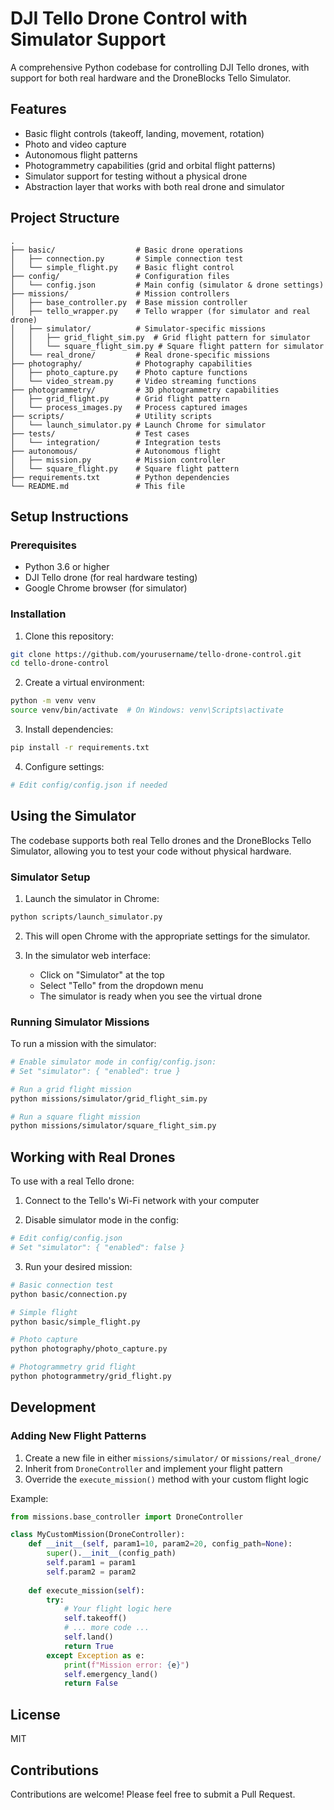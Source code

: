 # DJI Tello Drone Control with Simulator Support

A comprehensive Python codebase for controlling DJI Tello drones, with support for both real hardware and the DroneBlocks Tello Simulator.

## Features

- Basic flight controls (takeoff, landing, movement, rotation)
- Photo and video capture
- Autonomous flight patterns
- Photogrammetry capabilities (grid and orbital flight patterns)
- Simulator support for testing without a physical drone
- Abstraction layer that works with both real drone and simulator

## Project Structure

```
.
├── basic/                  # Basic drone operations
│   ├── connection.py       # Simple connection test
│   └── simple_flight.py    # Basic flight control
├── config/                 # Configuration files
│   └── config.json         # Main config (simulator & drone settings)
├── missions/               # Mission controllers
│   ├── base_controller.py  # Base mission controller
│   ├── tello_wrapper.py    # Tello wrapper (for simulator and real drone)
│   ├── simulator/          # Simulator-specific missions
│   │   ├── grid_flight_sim.py  # Grid flight pattern for simulator
│   │   └── square_flight_sim.py # Square flight pattern for simulator
│   └── real_drone/         # Real drone-specific missions
├── photography/            # Photography capabilities
│   ├── photo_capture.py    # Photo capture functions
│   └── video_stream.py     # Video streaming functions
├── photogrammetry/         # 3D photogrammetry capabilities
│   ├── grid_flight.py      # Grid flight pattern
│   └── process_images.py   # Process captured images
├── scripts/                # Utility scripts
│   └── launch_simulator.py # Launch Chrome for simulator
├── tests/                  # Test cases
│   └── integration/        # Integration tests
├── autonomous/             # Autonomous flight
│   ├── mission.py          # Mission controller
│   └── square_flight.py    # Square flight pattern
├── requirements.txt        # Python dependencies
└── README.md               # This file
```

## Setup Instructions

### Prerequisites

- Python 3.6 or higher
- DJI Tello drone (for real hardware testing)
- Google Chrome browser (for simulator)

### Installation

1. Clone this repository:
```bash
git clone https://github.com/yourusername/tello-drone-control.git
cd tello-drone-control
```

2. Create a virtual environment:
```bash
python -m venv venv
source venv/bin/activate  # On Windows: venv\Scripts\activate
```

3. Install dependencies:
```bash
pip install -r requirements.txt
```

4. Configure settings:
```bash
# Edit config/config.json if needed
```

## Using the Simulator

The codebase supports both real Tello drones and the DroneBlocks Tello Simulator, allowing you to test your code without physical hardware.

### Simulator Setup

1. Launch the simulator in Chrome:
```bash
python scripts/launch_simulator.py
```

2. This will open Chrome with the appropriate settings for the simulator.

3. In the simulator web interface:
   - Click on "Simulator" at the top
   - Select "Tello" from the dropdown menu
   - The simulator is ready when you see the virtual drone

### Running Simulator Missions

To run a mission with the simulator:

```bash
# Enable simulator mode in config/config.json:
# Set "simulator": { "enabled": true }

# Run a grid flight mission
python missions/simulator/grid_flight_sim.py

# Run a square flight mission
python missions/simulator/square_flight_sim.py
```

## Working with Real Drones

To use with a real Tello drone:

1. Connect to the Tello's Wi-Fi network with your computer

2. Disable simulator mode in the config:
```bash
# Edit config/config.json
# Set "simulator": { "enabled": false }
```

3. Run your desired mission:
```bash
# Basic connection test
python basic/connection.py

# Simple flight
python basic/simple_flight.py

# Photo capture
python photography/photo_capture.py

# Photogrammetry grid flight
python photogrammetry/grid_flight.py
```

## Development

### Adding New Flight Patterns

1. Create a new file in either `missions/simulator/` or `missions/real_drone/`
2. Inherit from `DroneController` and implement your flight pattern
3. Override the `execute_mission()` method with your custom flight logic

Example:
```python
from missions.base_controller import DroneController

class MyCustomMission(DroneController):
    def __init__(self, param1=10, param2=20, config_path=None):
        super().__init__(config_path)
        self.param1 = param1
        self.param2 = param2
        
    def execute_mission(self):
        try:
            # Your flight logic here
            self.takeoff()
            # ... more code ...
            self.land()
            return True
        except Exception as e:
            print(f"Mission error: {e}")
            self.emergency_land()
            return False
```

## License

MIT

## Contributions

Contributions are welcome! Please feel free to submit a Pull Request. 